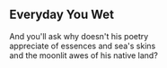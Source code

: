 Everyday You Wet
----------------
And you'll ask why doesn't his poetry  
appreciate of essences and sea's skins  
and the moonlit awes of his native land?  
